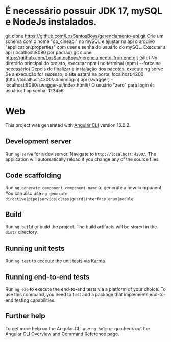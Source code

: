 # É necessário possuir JDK 17, mySQL e NodeJs instalados.

git clone https://github.com/LosSantosBoys/gerenciamento-api.git
Crie um schema com o nome "db_cineapi" no mySQL e ajustar na api o arquivo "application.properties" com user e senha do usuário do mySQL.
Executar a api (localhost:8080 por padrão)
git clone https://github.com/LosSantosBoys/gerenciamento-frontend.git (site)
No diretório principal do projeto, executar npm i no terminal (npm i --force se necessário)
Depois de finalizar a instalação dos pacotes, execute ng serve
Se a execução for sucesso, o site estará na porta:
localhost:4200 (http://localhost:4200/admin/login)
api (swagger) - localhost:8080/swagger-ui/index.html#/
O usuário "zero" para login é:
usuário: fiap
senha: 123456

# Web

This project was generated with [Angular CLI](https://github.com/angular/angular-cli) version 16.0.2.

## Development server

Run `ng serve` for a dev server. Navigate to `http://localhost:4200/`. The application will automatically reload if you change any of the source files.

## Code scaffolding

Run `ng generate component component-name` to generate a new component. You can also use `ng generate directive|pipe|service|class|guard|interface|enum|module`.

## Build

Run `ng build` to build the project. The build artifacts will be stored in the `dist/` directory.

## Running unit tests

Run `ng test` to execute the unit tests via [Karma](https://karma-runner.github.io).

## Running end-to-end tests

Run `ng e2e` to execute the end-to-end tests via a platform of your choice. To use this command, you need to first add a package that implements end-to-end testing capabilities.

## Further help

To get more help on the Angular CLI use `ng help` or go check out the [Angular CLI Overview and Command Reference](https://angular.io/cli) page.
